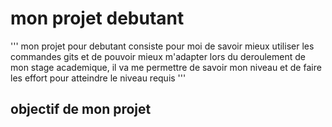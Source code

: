 # mon projet debutant
'''
mon projet pour debutant consiste pour moi de savoir mieux utiliser  les commandes gits et de pouvoir mieux m'adapter lors du deroulement de mon stage academique, il va me permettre de savoir mon niveau et de faire les effort pour atteindre le niveau requis
'''
## objectif de mon projet